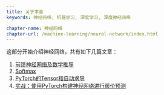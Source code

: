 ```yaml
---
title: 关于本章 
keywords: 神经网络, 机器学习, 深度学习, 深度神经网络

chapter-name: 神经网络
chapter-url: /machine-learning/neural-network/index.html
---
```


这部分开始介绍神经网络，共有如下几篇文章：

1. [前馈神经网络及数学推导](./feedforward-neural-network.html)
2. [Softmax](./softmax.html)
3. [PyTorch的Tensor和自动求导](./pytorch-tensor-autograd.html)
4. [实战：使用PyTorch构建神经网络进行房价预测](pytorch-kaggle-house-prices.html)